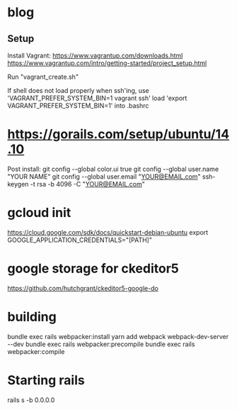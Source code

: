 # blog

## Setup
Install Vagrant: https://www.vagrantup.com/downloads.html
https://www.vagrantup.com/intro/getting-started/project_setup.html

Run "vagrant_create.sh"

If shell does not load properly when ssh'ing, use 'VAGRANT_PREFER_SYSTEM_BIN=1 vagrant ssh'
load 'export VAGRANT_PREFER_SYSTEM_BIN=1' into .bashrc

# https://gorails.com/setup/ubuntu/14.10
Post install:
git config --global color.ui true
git config --global user.name "YOUR NAME"
git config --global user.email "YOUR@EMAIL.com"
ssh-keygen -t rsa -b 4096 -C "YOUR@EMAIL.com"

# gcloud init
https://cloud.google.com/sdk/docs/quickstart-debian-ubuntu
export GOOGLE_APPLICATION_CREDENTIALS="[PATH]"

# google storage for ckeditor5
https://github.com/hutchgrant/ckeditor5-google-do

# building
bundle exec rails webpacker:install
yarn add webpack webpack-dev-server --dev
bundle exec rails webpacker:precompile
bundle exec rails webpacker:compile

# Starting rails
rails s -b 0.0.0.0
